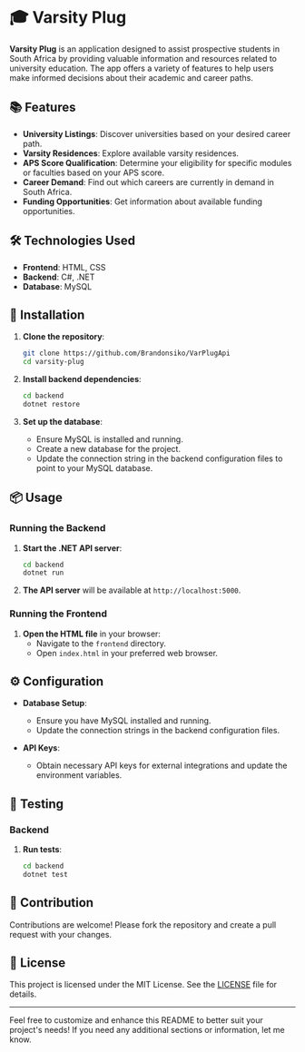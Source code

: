 
# 🎓 Varsity Plug

**Varsity Plug** is an application designed to assist prospective students in South Africa by providing valuable information and resources related to university education. The app offers a variety of features to help users make informed decisions about their academic and career paths.

## 📚 Features

- **University Listings**: Discover universities based on your desired career path.
- **Varsity Residences**: Explore available varsity residences.
- **APS Score Qualification**: Determine your eligibility for specific modules or faculties based on your APS score.
- **Career Demand**: Find out which careers are currently in demand in South Africa.
- **Funding Opportunities**: Get information about available funding opportunities.

## 🛠️ Technologies Used

- **Frontend**: HTML, CSS
- **Backend**: C#, .NET
- **Database**: MySQL

## 🚀 Installation

1. **Clone the repository**:
   ```bash
   git clone https://github.com/Brandonsiko/VarPlugApi
   cd varsity-plug
   ```

2. **Install backend dependencies**:
   ```bash
   cd backend
   dotnet restore
   ```

3. **Set up the database**:
   - Ensure MySQL is installed and running.
   - Create a new database for the project.
   - Update the connection string in the backend configuration files to point to your MySQL database.

## 📦 Usage

### Running the Backend

1. **Start the .NET API server**:
   ```bash
   cd backend
   dotnet run
   ```

2. **The API server** will be available at `http://localhost:5000`.

### Running the Frontend

1. **Open the HTML file** in your browser:
   - Navigate to the `frontend` directory.
   - Open `index.html` in your preferred web browser.

## ⚙️ Configuration

- **Database Setup**:
  - Ensure you have MySQL installed and running.
  - Update the connection strings in the backend configuration files.

- **API Keys**:
  - Obtain necessary API keys for external integrations and update the environment variables.

## 🧪 Testing

### Backend

1. **Run tests**:
   ```bash
   cd backend
   dotnet test
   ```

## 🤝 Contribution

Contributions are welcome! Please fork the repository and create a pull request with your changes.

## 📄 License

This project is licensed under the MIT License. See the [LICENSE](LICENSE) file for details.

---

Feel free to customize and enhance this README to better suit your project's needs! If you need any additional sections or information, let me know.
